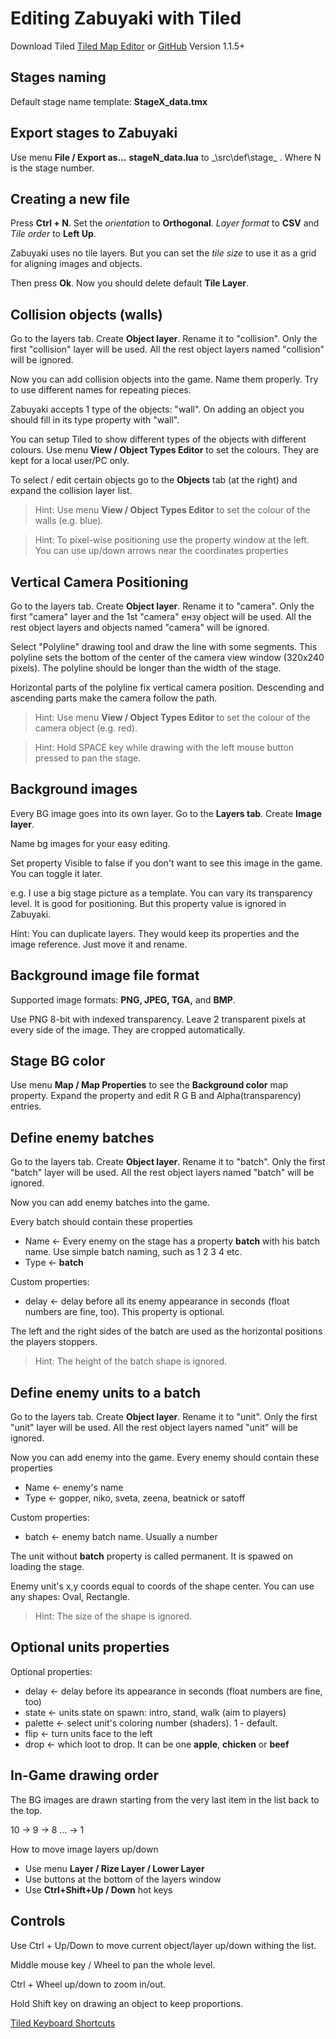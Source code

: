 # Editing Zabuyaki with Tiled #
Download Tiled [Tiled Map Editor](http://www.mapeditor.org) or [GitHub](https://github.com/bjorn/tiled)
Version 1.1.5+

## Stages naming ##
Default stage name template: **StageX_data.tmx**

## Export stages to Zabuyaki ##
Use menu **File / Export as...** **stageN_data.lua** to _\src\def\stage\_ .
Where N is the stage number.

## Creating a new file ##
Press **Ctrl + N**. Set the _orientation_ to **Orthogonal**. _Layer format_ to **CSV** and _Tile order_ to **Left Up**.

Zabuyaki uses no tile layers. But you can set the _tile size_ to use it as a grid for aligning images and objects.

Then press **Ok**. Now you should delete default **Tile Layer**.

## Collision objects (walls) ##
Go to the layers tab. Create **Object layer**. Rename it to "collision".
Only the first "collision" layer will be used. All the rest object layers named "collision" will be ignored. 

Now you can add collision objects into the game.
Name them properly. Try to use different names for repeating pieces.

Zabuyaki accepts 1 type of the objects: "wall". On adding an object you should fill in its type property with "wall".

You can setup Tiled to show different types of the objects with different colours. 
Use menu **View / Object Types Editor** to set the colours. They are kept for a local user/PC only.
 
To select / edit certain objects go to the **Objects** tab (at the right) and expand 
the collision layer list.

> Hint: Use menu **View / Object Types Editor** to set the colour of the walls (e.g. blue).

> Hint: To pixel-wise positioning use the property window at the left. You can use up/down arrows near the coordinates properties 

## Vertical Camera Positioning ##
Go to the layers tab. Create **Object layer**. Rename it to "camera".
Only the first "camera" layer and the 1st "camera" ензу object will be used.
All the rest object layers and objects named "camera" will be ignored. 

Select "Polyline" drawing tool and draw the line with some segments.
This polyline sets the bottom of the center of the camera view window (320x240 pixels).
The polyline should be longer than the width of the stage.

Horizontal parts of the polyline fix vertical camera position. Descending and ascending parts make
the camera follow the path.

> Hint: Use menu **View / Object Types Editor** to set the colour of the camera object (e.g. red).

> Hint: Hold SPACE key while drawing with the left mouse button pressed to pan the stage.

## Background images ##
Every BG image goes into its own layer. Go to the **Layers tab**. Create **Image layer**.

Name bg images for your easy editing.
 
Set property Visible to false if you don't want to see this image in the game. You can toggle it later.
  
e.g. I use a big stage picture as a template. You can vary its transparency level.
It is good for positioning. But this property value is ignored in Zabuyaki.

Hint: You can duplicate layers. They would keep its properties and the image reference. Just move it and rename.
  
## Background image file format ##
Supported image formats: **PNG, JPEG, TGA,** and **BMP**.

Use PNG 8-bit with indexed transparency. Leave 2 transparent pixels at every side of the image. They are cropped automatically. 

## Stage BG color ##
Use menu **Map / Map Properties** to see the **Background color** map property. 
Expand the property and edit R G B and Alpha(transparency) entries.

## Define enemy batches ##
Go to the layers tab. Create **Object layer**. Rename it to "batch".
Only the first "batch" layer will be used. All the rest object layers named "batch" will be ignored. 

Now you can add enemy batches into the game.
 
Every batch should contain these properties
* Name <- Every enemy on the stage has a property **batch** with his batch name. 
           Use simple batch naming, such as 1 2 3 4 etc.
* Type <- **batch**

Custom properties:
* delay <- delay before all its enemy appearance in seconds (float numbers are fine, too). This property is optional.
 
The left and the right sides of the batch are used as the horizontal positions the players stoppers.

> Hint: The height of the batch shape is ignored. 

## Define enemy units to a batch ##
Go to the layers tab. Create **Object layer**. Rename it to "unit".
Only the first "unit" layer will be used. All the rest object layers named "unit" will be ignored. 

Now you can add enemy into the game.
Every enemy should contain these properties
* Name <- enemy's name
* Type <- gopper, niko, sveta, zeena, beatnick or satoff

Custom properties:
* batch <- enemy batch name. Usually a number

The unit without **batch** property is called permanent. It is spawed on loading the stage.

Enemy unit's x,y coords equal to coords of the shape center. You can use any shapes: Oval, Rectangle. 
> Hint: The size of the shape is ignored.

## Optional units properties ##
Optional properties:
* delay <- delay before its appearance in seconds (float numbers are fine, too)
* state <- units state on spawn: intro, stand, walk (aim to players)
* palette <- select unit's coloring number (shaders). 1 - default.
* flip <- turn units face to the left  
* drop <- which loot to drop. It can be one **apple**, **chicken** or **beef** 

## In-Game drawing order ##
The BG images are drawn starting from the very last item in the list back to the top.

10 -> 9 -> 8 ... -> 1

How to move image layers up/down
 * Use menu **Layer / Rize Layer / Lower Layer** 
 * Use buttons at the bottom of the layers window
 * Use **Ctrl+Shift+Up / Down** hot keys
## Controls ##
Use Ctrl + Up/Down to move current object/layer up/down withing the list.

Middle mouse key / Wheel to pan the whole level.

Ctrl + Wheel up/down to zoom in/out.

Hold Shift key on drawing an object to keep proportions.

[Tiled Keyboard Shortcuts](https://github.com/bjorn/tiled/wiki/Keyboard-Shortcuts)
